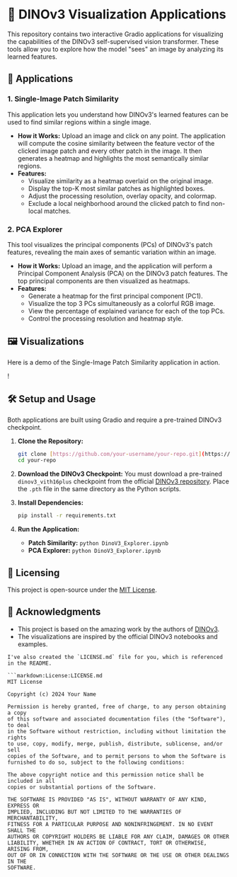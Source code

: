 # 🦖 DINOv3 Visualization Applications

This repository contains two interactive Gradio applications for visualizing the capabilities of the DINOv3 self-supervised vision transformer. These tools allow you to explore how the model "sees" an image by analyzing its learned features.

## 🚀 Applications

### 1. Single-Image Patch Similarity

This application lets you understand how DINOv3's learned features can be used to find similar regions within a single image.

-   **How it Works:** Upload an image and click on any point. The application will compute the cosine similarity between the feature vector of the clicked image patch and every other patch in the image. It then generates a heatmap and highlights the most semantically similar regions.
-   **Features:**
    -   Visualize similarity as a heatmap overlaid on the original image.
    -   Display the top-K most similar patches as highlighted boxes.
    -   Adjust the processing resolution, overlay opacity, and colormap.
    -   Exclude a local neighborhood around the clicked patch to find non-local matches.

### 2. PCA Explorer

This tool visualizes the principal components (PCs) of DINOv3's patch features, revealing the main axes of semantic variation within an image.

-   **How it Works:** Upload an image, and the application will perform a Principal Component Analysis (PCA) on the DINOv3 patch features. The top principal components are then visualized as heatmaps.
-   **Features:**
    -   Generate a heatmap for the first principal component (PC1).
    -   Visualize the top 3 PCs simultaneously as a colorful RGB image.
    -   View the percentage of explained variance for each of the top PCs.
    -   Control the processing resolution and heatmap style.

## 🖼️ Visualizations

Here is a demo of the Single-Image Patch Similarity application in action.

!

## 🛠️ Setup and Usage

Both applications are built using Gradio and require a pre-trained DINOv3 checkpoint.

1.  **Clone the Repository:**
    ```bash
    git clone [https://github.com/your-username/your-repo.git](https://github.com/your-username/your-repo.git)
    cd your-repo
    ```

2.  **Download the DINOv3 Checkpoint:**
    You must download a pre-trained `dinov3_vith16plus` checkpoint from the official [DINOv3 repository](https://github.com/facebookresearch/dinov3?tab=readme-ov-file#pretrained-models). Place the `.pth` file in the same directory as the Python scripts.

3.  **Install Dependencies:**
    ```bash
    pip install -r requirements.txt
    ```

4.  **Run the Application:**
    -   **Patch Similarity:** `python DinoV3_Explorer.ipynb`
    -   **PCA Explorer:** `python DinoV3_Explorer.ipynb`

## 📄 Licensing

This project is open-source under the [MIT License](LICENSE.md).

## 🙏 Acknowledgments

-   This project is based on the amazing work by the authors of [DINOv3](https://github.com/facebookresearch/dinov3).
-   The visualizations are inspired by the official DINOv3 notebooks and examples.
```eof
I've also created the `LICENSE.md` file for you, which is referenced in the README.

```markdown:License:LICENSE.md
MIT License

Copyright (c) 2024 Your Name

Permission is hereby granted, free of charge, to any person obtaining a copy
of this software and associated documentation files (the "Software"), to deal
in the Software without restriction, including without limitation the rights
to use, copy, modify, merge, publish, distribute, sublicense, and/or sell
copies of the Software, and to permit persons to whom the Software is
furnished to do so, subject to the following conditions:

The above copyright notice and this permission notice shall be included in all
copies or substantial portions of the Software.

THE SOFTWARE IS PROVIDED "AS IS", WITHOUT WARRANTY OF ANY KIND, EXPRESS OR
IMPLIED, INCLUDING BUT NOT LIMITED TO THE WARRANTIES OF MERCHANTABILITY,
FITNESS FOR A PARTICULAR PURPOSE AND NONINFRINGEMENT. IN NO EVENT SHALL THE
AUTHORS OR COPYRIGHT HOLDERS BE LIABLE FOR ANY CLAIM, DAMAGES OR OTHER
LIABILITY, WHETHER IN AN ACTION OF CONTRACT, TORT OR OTHERWISE, ARISING FROM,
OUT OF OR IN CONNECTION WITH THE SOFTWARE OR THE USE OR OTHER DEALINGS IN THE
SOFTWARE.
```
